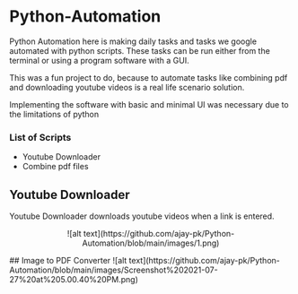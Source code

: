 # Python-Automation

Python Automation here is making daily tasks and tasks we google automated with python scripts.
These tasks can be run either from the terminal or using a program software with a GUI.

This was a fun project to do, because to automate tasks like combining pdf and downloading youtube videos is a real life scenario solution.

Implementing the software with basic and minimal UI was necessary due to the limitations of python

### List of Scripts

* Youtube Downloader
* Combine pdf files






## Youtube Downloader

Youtube Downloader downloads youtube videos when a link is entered.

<p align="center">
![alt text](https://github.com/ajay-pk/Python-Automation/blob/main/images/1.png)
</p>
## Image to PDF Converter
![alt text](https://github.com/ajay-pk/Python-Automation/blob/main/images/Screenshot%202021-07-27%20at%205.00.40%20PM.png)
